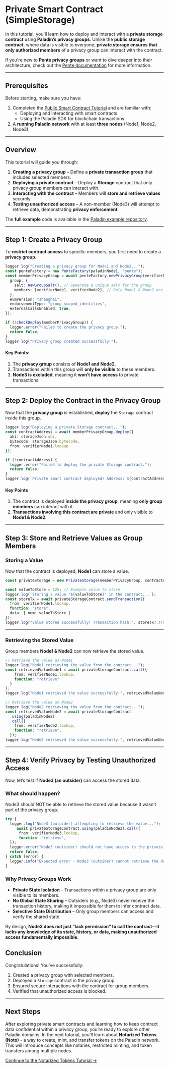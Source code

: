 # Private Smart Contract (SimpleStorage)

In this tutorial, you'll learn how to deploy and interact with a **private storage contract** using **Paladin’s privacy groups**. Unlike the **public storage contract**, where data is visible to everyone, **private storage ensures that only authorized members** of a privacy group can interact with the contract.

If you're new to **Pente privacy groups** or want to dive deeper into their architecture, check out the [Pente documentation](https://lf-decentralized-trust-labs.github.io/paladin/head/architecture/pente) for more information.

---

## Prerequisites

Before starting, make sure you have:

1. Completed the [Public Smart Contract Tutorial](./public-storage.md) and are familiar with:
   - Deploying and interacting with smart contracts.
   - Using the Paladin SDK for blockchain transactions.
2. A **running Paladin network** with at least **three nodes** (Node1, Node2, Node3).

---

## Overview

This tutorial will guide you through:

1. **Creating a privacy group** – Define a **private transaction group** that includes selected members.
2. **Deploying a private contract** – Deploy a **Storage** contract that only privacy group members can interact with.
3. **Interacting with the contract** – Members will **store and retrieve values** securely.
4. **Testing unauthorized access** – A non-member (Node3) will attempt to retrieve data, demonstrating **privacy enforcement**.

The **full example** code is available in the [Paladin example repository](https://github.com/LF-Decentralized-Trust-labs/paladin/blob/main/example/private-storage).

---

## Step 1: Create a Privacy Group

To **restrict contract access** to specific members, you first need to create a **privacy group**.

```typescript
logger.log("Creating a privacy group for Node1 and Node2...");
const penteFactory = new PenteFactory(paladinNode1, "pente");
const memberPrivacyGroup = await penteFactory.newPrivacyGroup(verifierNode1, {
  group: {
    salt: newGroupSalt(), // Generate a unique salt for the group
    members: [verifierNode1, verifierNode2], // Only Node1 & Node2 are members
  },
  evmVersion: "shanghai",
  endorsementType: "group_scoped_identities",
  externalCallsEnabled: true,
});

if (!checkDeploy(memberPrivacyGroup)) {
  logger.error("Failed to create the privacy group.");
  return false;
}
logger.log("Privacy group created successfully!");
```

#### Key Points:  
1.  The **privacy group** consists of **Node1 and Node2**.  
2. Transactions within this group will **only be visible** to these members.  
3. **Node3 is excluded**, meaning it **won’t have access** to private transactions.  

---

## Step 2: Deploy the Contract in the Privacy Group

Now that the **privacy group** is established, **deploy** the `Storage` contract inside this group.

```typescript
logger.log("Deploying a private Storage contract...");
const contractAddress = await memberPrivacyGroup.deploy({
  abi: storageJson.abi,
  bytecode: storageJson.bytecode,
  from: verifierNode1.lookup
});

if (!contractAddress) {
  logger.error("Failed to deploy the private Storage contract.");
  return false;
}
logger.log(`Private smart contract deployed! Address: ${contractAddress}`);
```

#### Key Points  

1. The contract is deployed **inside the privacy group**, meaning **only group members** can interact with it.  
2. **Transactions involving this contract are private** and only visible to **Node1 & Node2**.  

---

## Step 3: Store and Retrieve Values as Group Members

### Storing a Value

Now that the contract is deployed, **Node1** can store a value.

```typescript
const privateStorage = new PrivateStorage(memberPrivacyGroup, contractAddress);

const valueToStore = 125; // Example value to store
logger.log(`Storing a value "${valueToStore}" in the contract...`);
const storeTx = await privateStorageContract.sendTransaction({
  from: verifierNode1.lookup,
  function: "store",
  data: { num: valueToStore }
});
logger.log("Value stored successfully! Transaction hash:", storeTx?.transactionHash);
```

---

### Retrieving the Stored Value

Group members **Node1 & Node2** can now retrieve the stored value.

```typescript
// Retrieve the value as Node1
logger.log("Node1 retrieving the value from the contract...");
const retrievedValueNode1 = await privateStorageContract.call({
    from: verifierNode1.lookup,
    function: "retrieve"
  }
);
logger.log("Node1 retrieved the value successfully:", retrievedValueNode1["value"]);

// Retrieve the value as Node2
logger.log("Node2 retrieving the value from the contract...");
const retrievedValueNode2 = await privateStorageContract
  .using(paladinNode2)
  .call({
    from: verifierNode2.lookup,
    function: "retrieve",
  });
logger.log("Node2 retrieved the value successfully:", retrievedValueNode2["value"]);
```

---

## Step 4: Verify Privacy by Testing Unauthorized Access

Now, let’s test if **Node3 (an outsider)** can access the stored data.  

### **What should happen?**  

Node3 should NOT be able to retrieve the stored value because it wasn’t part of the privacy group.  

```typescript
try {
  logger.log("Node3 (outsider) attempting to retrieve the value...");
     await privateStorageContract.using(paladinNode3).call({
      from: verifierNode3.lookup,
      function: "retrieve",
  });
  logger.error("Node3 (outsider) should not have access to the private Storage contract!");
  return false;
} catch (error) {
  logger.info("Expected error - Node3 (outsider) cannot retrieve the data. Access denied.");
}
```

### Why Privacy Groups Work
- **Private State Isolation** – Transactions within a privacy group are only visible to its members.  
- **No Global State Sharing** – Outsiders (e.g., Node3) never receive the transaction history, making it impossible for them to infer contract data.  
- **Selective State Distribution** – Only group members can access and verify the shared state.  

By design, **Node3 does not just “lack permission” to call the contract—it lacks any knowledge of its state, history, or data, making unauthorized access fundamentally impossible**.  

## Conclusion

Congratulations! You’ve successfully:

1. Created a privacy group with selected members.
2. Deployed a `Storage` contract in the privacy group.
3. Ensured secure interactions with the contract for group members.
4. Verified that unauthorized access is blocked.

---

## Next Steps

After exploring private smart contracts and learning how to keep contract data confidential within a privacy group, you’re ready to explore other Paladin domains. In the next tutorial, you’ll learn about **Notarized Tokens (Noto)** - a way to create, mint, and transfer tokens on the Paladin network. This will introduce concepts like notaries, restricted minting, and token transfers among multiple nodes.

[Continue to the Notarized Tokens Tutorial →](./notarized-tokens.md)
